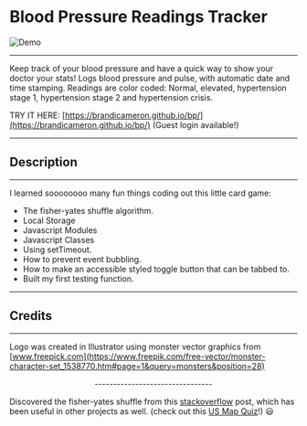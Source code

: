 # Blood Pressure Readings Tracker

![Demo](img/mm.gif)

---

Keep track of your blood pressure and have a quick way to show your doctor your stats! Logs blood pressure and pulse, with automatic date and time stamping. Readings are color coded: Normal, elevated, hypertension stage 1, hypertension stage 2 and hypertension crisis.

TRY IT HERE: [https://brandicameron.github.io/bp/](https://brandicameron.github.io/bp/) (Guest login available!)

---

## Description

---

I learned soooooooo many fun things coding out this little card game:

- The fisher-yates shuffle algorithm.
- Local Storage
- Javascript Modules
- Javascript Classes
- Using setTimeout.
- How to prevent event bubbling.
- How to make an accessible styled toggle button that can be tabbed to.
- Built my first testing function.

---

## Credits

---

Logo was created in Illustrator using monster vector graphics from [www.freepick.com](https://www.freepik.com/free-vector/monster-character-set_1538770.htm#page=1&query=monsters&position=28)

<p style="text-align: center;">--------------------------------</p>

Discovered the fisher-yates shuffle from this [stackoverflow](https://stackoverflow.com/questions/2450954/how-to-randomize-shuffle-a-javascript-array) post, which has been useful in other projects as well. (check out this [US Map Quiz](https://brandicameron.github.io/us-map-quiz/)!) 😃
